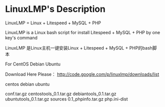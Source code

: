 LinuxLMP's Description
========

LinuxLMP = Linux + Litespeed + MySQL + PHP

LinuxLMP is a Linux bash script for install Litespeed + MySQL + PHP by one key's command

LinuxLMP 是Linux主机一键安装Linux + Litespeed + MySQL + PHP的bash脚本

For CentOS Debian Ubuntu

Download Here Please：
http://code.google.com/p/linuxlmp/downloads/list

centos
debian
ubuntu

conf.tar.gz  centostools_0.1.tar.gz  debiantools_0.1.tar.gz  ubuntutools_0.1.tar.gz  sources  0.1_phpinfo.tar.gz  php.ini-dist

